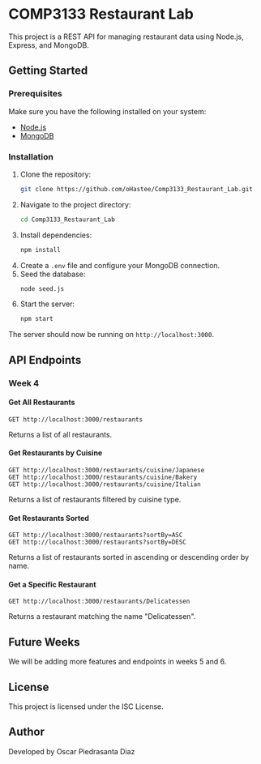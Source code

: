 # COMP3133 Restaurant Lab

This project is a REST API for managing restaurant data using Node.js, Express, and MongoDB.

## Getting Started

### Prerequisites
Make sure you have the following installed on your system:
- [Node.js](https://nodejs.org/)
- [MongoDB](https://www.mongodb.com/)

### Installation
1. Clone the repository:
   ```sh
   git clone https://github.com/oHastee/Comp3133_Restaurant_Lab.git
   ```
2. Navigate to the project directory:
   ```sh
   cd Comp3133_Restaurant_Lab
   ```
3. Install dependencies:
   ```sh
   npm install
   ```
4. Create a `.env` file and configure your MongoDB connection.
5. Seed the database:
   ```sh
   node seed.js
   ```
6. Start the server:
   ```sh
   npm start
   ```

The server should now be running on `http://localhost:3000`.

## API Endpoints

### Week 4

#### Get All Restaurants
```http
GET http://localhost:3000/restaurants
```
Returns a list of all restaurants.

#### Get Restaurants by Cuisine
```http
GET http://localhost:3000/restaurants/cuisine/Japanese
GET http://localhost:3000/restaurants/cuisine/Bakery
GET http://localhost:3000/restaurants/cuisine/Italian
```
Returns a list of restaurants filtered by cuisine type.

#### Get Restaurants Sorted
```http
GET http://localhost:3000/restaurants?sortBy=ASC
GET http://localhost:3000/restaurants?sortBy=DESC
```
Returns a list of restaurants sorted in ascending or descending order by name.

#### Get a Specific Restaurant
```http
GET http://localhost:3000/restaurants/Delicatessen
```
Returns a restaurant matching the name "Delicatessen".

## Future Weeks
We will be adding more features and endpoints in weeks 5 and 6.

## License
This project is licensed under the ISC License.

## Author
Developed by Oscar Piedrasanta Diaz

